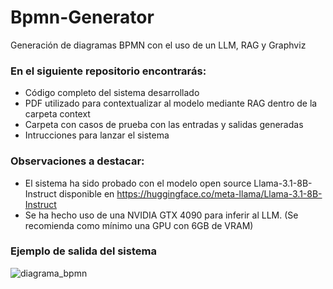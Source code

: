# Bpmn-Generator

Generación de diagramas BPMN con el uso de un LLM, RAG y Graphviz

### En el siguiente repositorio encontrarás:

- Código completo del sistema desarrollado
- PDF utilizado para contextualizar al modelo mediante RAG dentro de la carpeta context
- Carpeta con casos de prueba con las entradas y salidas generadas
- Intrucciones para lanzar el sistema

### Observaciones a destacar:

- El sistema ha sido probado con el modelo open source Llama-3.1-8B-Instruct disponible en https://huggingface.co/meta-llama/Llama-3.1-8B-Instruct
- Se ha hecho uso de una NVIDIA GTX 4090 para inferir al LLM. (Se recomienda como mínimo una GPU con 6GB de VRAM)

### Ejemplo de salida del sistema

![diagrama_bpmn](https://github.com/user-attachments/assets/e1759506-b948-44d2-83c5-5d604eb31a82)
